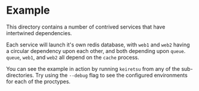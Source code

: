 # Example

This directory contains a number of contrived services that have intertwined dependencies.

Each service will launch it's own redis database, with `web1` and `web2` having a
circular dependency upon each other, and both depending upon `queue`. `queue`, `web1`, and `web2`
all depend on the `cache` process.

You can see the example in action by running `keiretsu` from any of the sub-directories.
Try using the `--debug` flag to see the configured environments for each of the proctypes.
